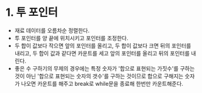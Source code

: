 # 1. 투 포인터
- 재료 데이터를 오름차순 정렬한다.
- 투 포인터를 양 끝에 위치시키고 포인터를 조정한다.
- 두 합이 값보다 작으면 앞의 포인터를 올리고, 두 합이 값보다 크면 뒤의 포인터를 내리고, 두 합이 값과 같다면 카운트를 세고 앞의 포인터를 올리고 뒤의 포인터를 내린다.
- 좋은 수 구하기의 무제의 경우에는 특정 숫자가 '합으로 표현되는 가짓수'를 구하는 것이 아닌 '합으로 표현되는 숫자의 갯수'를 구하는 것이므로 합으로 구해지는 숫자가 나오면 카운트를 해주고 break로 while문을 종료해 한번만 카운트해준다.